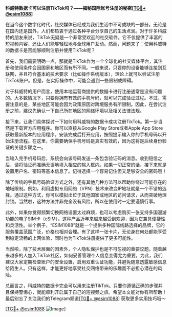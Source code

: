 **科威特数据卡可以注册TikTok吗？——揭秘国际账号注册的秘密[[TG💪+ @esim1088](https://t.me/s/esim1088)]**

在当今这个数字化时代，社交媒体已经成为我们生活中不可或缺的一部分。无论是在国内还是国外，人们都热衷于通过各种平台分享自己的生活点滴。对于许多科威特的朋友来说，TikTok无疑是一个非常受欢迎的社交软件。它不仅提供了丰富的短视频内容，还让人们能够轻松地与全球用户互动。然而，问题来了：使用科威特的数据卡是否能够顺利注册并使用TikTok呢？

首先，我们需要明确一点，那就是TikTok作为一个全球化的社交媒体平台，其注册和使用条件会因国家和地区而有所不同。一般来说，只要你的设备能够连接到互联网，并且符合基本的技术要求（比如操作系统版本），理论上就可以尝试注册TikTok账户。但是，在实际操作中，可能会遇到一些限制或障碍。

对于科威特的用户而言，使用本地运营商提供的数据卡进行注册通常是没有问题的。大多数情况下，只要你拥有有效的手机号码，就可以完成验证过程。不过，需要注意的是，某些地区可能会因为政策原因对跨境服务有所限制。因此，在尝试注册之前，建议先确认一下自己所在地区的网络环境以及相关法律法规。

接下来，让我们具体探讨一下如何用科威特的数据卡成功注册TikTok。第一步当然是下载官方应用程序。你可以直接从Google Play Store或者Apple App Store获取最新版本的应用程序。安装完成后打开应用，按照提示输入你的手机号码以开始注册流程。在这里，你需要确保手机号码是真实有效的，因为这将是后续身份验证的关键步骤之一。

当输入完手机号码后，系统会向该号码发送一条包含验证码的消息。收到短信之后，请将验证码准确无误地填入相应的输入框内。如果一切正常的话，接下来就是设置用户名、密码等基本信息了。记得选择一个容易记住但又足够安全的密码哦！

除了传统的手机号码验证方式之外，还有其他几种方法可以帮助你绕过可能存在的地域限制。例如，利用虚拟专用网络（VPN）技术来改变IP地址就是一个不错的选择。通过这种方式，你可以模拟出位于其他国家或地区的访问请求，从而突破地理封锁。当然啦，这种方法并非完全没有风险，所以在使用时一定要谨慎行事。

此外，如果你觉得频繁切换网络设置太过麻烦，也可以考虑购买一张支持多国漫游功能的电子SIM卡（eSIM）。这种产品近年来越来越受到欢迎，因为它兼具便捷性和灵活性。举个例子，“ESIM1088”就是一个提供多种国际线路选择的品牌，它的服务覆盖范围广泛，价格也相对合理。有了这样一张卡片，无论身在何处都能享受到稳定流畅的上网体验，同时也为TikTok注册提供了更多可能性。

当然啦，除了技术层面的因素外，个人隐私保护也是不可忽视的重要议题。随着越来越多的人加入TikTok社区，如何妥善管理个人信息变得尤为重要。为此，我们建议大家定期检查账户的安全设置，启用双重认证功能，并避免随意透露敏感信息给陌生人。只有这样，才能更好地享受社交网络带来的乐趣而不必担心潜在的风险。

总而言之，科威特的数据卡完全可以用来注册TikTok。只要你遵循正确的步骤并且保持警惕心，就能顺利开启属于自己的短视频之旅。希望本文能对你有所帮助！最后别忘了关注我们的Telegram频道[[TG💪+ @esim1088](https://t.me/s/esim1088)] 获取更多实用技巧哦～ 

[[TG💪+ @esim1088](https://t.me/s/esim1088) ![Image](https://i.postimg.cc/4NQfJmqS/Snipaste-2025-05-13-00-14-12.png)]
